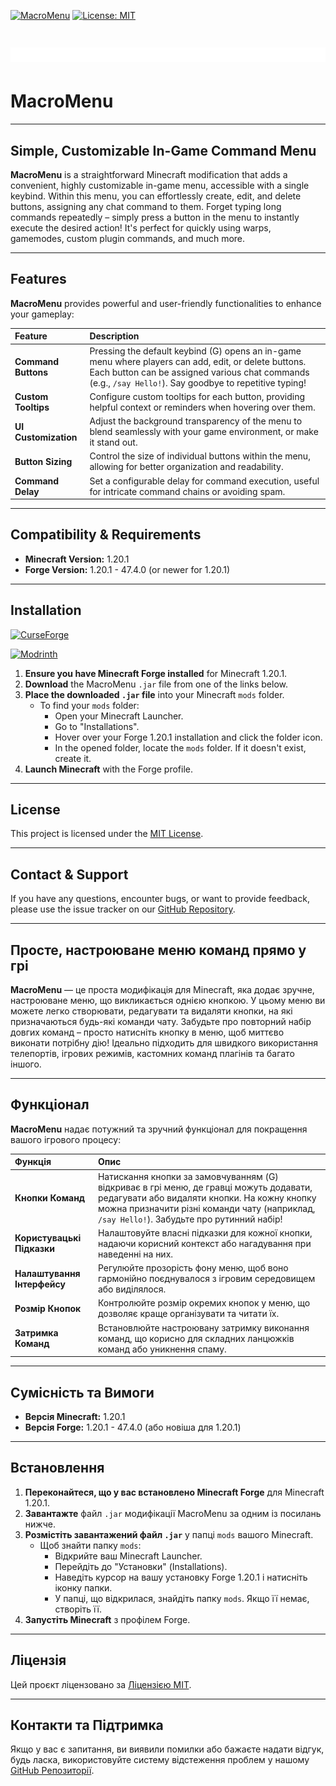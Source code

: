 [![MacroMenu](https://github.com/inasai/MacroMenu/actions/workflows/modBuild.yml/badge.svg)](https://github.com/inasai/MacroMenu/actions/workflows/modBuild.yml) [![License: MIT](https://img.shields.io/badge/License-MIT-blue.svg)](https://opensource.org/licenses/MIT)
# ![banner.png](images/banner.png)

# MacroMenu

---

## Simple, Customizable In-Game Command Menu

**MacroMenu** is a straightforward Minecraft modification that adds a convenient, highly customizable in-game menu, accessible with a single keybind. Within this menu, you can effortlessly create, edit, and delete buttons, assigning any chat command to them. Forget typing long commands repeatedly – simply press a button in the menu to instantly execute the desired action! It's perfect for quickly using warps, gamemodes, custom plugin commands, and much more.

---

## Features

**MacroMenu** provides powerful and user-friendly functionalities to enhance your gameplay:

| Feature           | Description                                                                                                                                                                                                   |
| :---------------- | :------------------------------------------------------------------------------------------------------------------------------------------------------------------------------------------------------------ |
| **Command Buttons** | Pressing the default keybind (G) opens an in-game menu where players can add, edit, or delete buttons. Each button can be assigned various chat commands (e.g., `/say Hello!`). Say goodbye to repetitive typing! |
| **Custom Tooltips** | Configure custom tooltips for each button, providing helpful context or reminders when hovering over them.                                                                                                    |
| **UI Customization**| Adjust the background transparency of the menu to blend seamlessly with your game environment, or make it stand out.                                                                                           |
| **Button Sizing** | Control the size of individual buttons within the menu, allowing for better organization and readability.                                                                                                       |
| **Command Delay** | Set a configurable delay for command execution, useful for intricate command chains or avoiding spam.                                                                                                         |

---

## Compatibility & Requirements

* **Minecraft Version:** 1.20.1
* **Forge Version:** 1.20.1 - 47.4.0 (or newer for 1.20.1)

---

## Installation
[![CurseForge](https://img.shields.io/badge/CurseForge-Download-orange?logo=curseforge&logoColor=white)](https://www.curseforge.com/minecraft/mc-mods/macromenu)

[![Modrinth](https://img.shields.io/badge/Modrinth-Download-5da545?logo=modrinth&logoColor=white)](https://modrinth.com/mod/macromenu)

1.  **Ensure you have Minecraft Forge installed** for Minecraft 1.20.1.
2.  **Download** the MacroMenu `.jar` file from one of the links below.
3.  **Place the downloaded `.jar` file** into your Minecraft `mods` folder.
    * To find your `mods` folder:
        * Open your Minecraft Launcher.
        * Go to "Installations".
        * Hover over your Forge 1.20.1 installation and click the folder icon.
        * In the opened folder, locate the `mods` folder. If it doesn't exist, create it.
4.  **Launch Minecraft** with the Forge profile.

---

## License

This project is licensed under the [MIT License](LICENSE).

---

## Contact & Support

If you have any questions, encounter bugs, or want to provide feedback, please use the issue tracker on our [GitHub Repository](https://github.com/inasai/MacroMenu/issues).

---

## Просте, настроюване меню команд прямо у грі

**MacroMenu** — це проста модифікація для Minecraft, яка додає зручне, настроюване меню, що викликається однією кнопкою. У цьому меню ви можете легко створювати, редагувати та видаляти кнопки, на які призначаються будь-які команди чату. Забудьте про повторний набір довгих команд – просто натисніть кнопку в меню, щоб миттєво виконати потрібну дію! Ідеально підходить для швидкого використання телепортів, ігрових режимів, кастомних команд плагінів та багато іншого.

---

## Функціонал

**MacroMenu** надає потужний та зручний функціонал для покращення вашого ігрового процесу:

| Функція             | Опис                                                                                                                                                                                                                                 |
| :------------------ |:-------------------------------------------------------------------------------------------------------------------------------------------------------------------------------------------------------------------------------------|
| **Кнопки Команд** | Натискання кнопки за замовчуванням (G) відкриває в грі меню, де гравці можуть додавати, редагувати або видаляти кнопки. На кожну кнопку можна призначити різні команди чату (наприклад, `/say Hello!`). Забудьте про рутинний набір! |
| **Користувацькі Підказки** | Налаштовуйте власні підказки для кожної кнопки, надаючи корисний контекст або нагадування при наведенні на них.                                                                                                                      |
| **Налаштування Інтерфейсу** | Регулюйте прозорість фону меню, щоб воно гармонійно поєднувалося з ігровим середовищем або виділялося.                                                                                                                               |
| **Розмір Кнопок** | Контролюйте розмір окремих кнопок у меню, що дозволяє краще організувати та читати їх.                                                                                                                                               |
| **Затримка Команд** | Встановлюйте настроювану затримку виконання команд, що корисно для складних ланцюжків команд або уникнення спаму.                                                                                                                    |

---

## Сумісність та Вимоги

* **Версія Minecraft:** 1.20.1
* **Версія Forge:** 1.20.1 - 47.4.0 (або новіша для 1.20.1)

---

## Встановлення

1.  **Переконайтеся, що у вас встановлено Minecraft Forge** для Minecraft 1.20.1.
2.  **Завантажте** файл `.jar` модифікації MacroMenu за одним із посилань нижче.
3.  **Розмістіть завантажений файл `.jar`** у папці `mods` вашого Minecraft.
    * Щоб знайти папку `mods`:
        * Відкрийте ваш Minecraft Launcher.
        * Перейдіть до "Установки" (Installations).
        * Наведіть курсор на вашу установку Forge 1.20.1 і натисніть іконку папки.
        * У папці, що відкрилася, знайдіть папку `mods`. Якщо її немає, створіть її.
4.  **Запустіть Minecraft** з профілем Forge.

---

## Ліцензія

Цей проєкт ліцензовано за [Ліцензією MIT](LICENSE).

---

## Контакти та Підтримка

Якщо у вас є запитання, ви виявили помилки або бажаєте надати відгук, будь ласка, використовуйте систему відстеження проблем у нашому [GitHub Репозиторії](https://github.com/inasai/MacroMenu/issues).